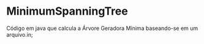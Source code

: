 # MinimumSpanningTree
Código em java que calcula a Árvore Geradora Mínima baseando-se em um arquivo.in;
